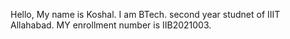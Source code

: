 Hello, My name is Koshal. I am BTech. second year studnet of IIIT Allahabad.
MY enrollment number is IIB2021003.
